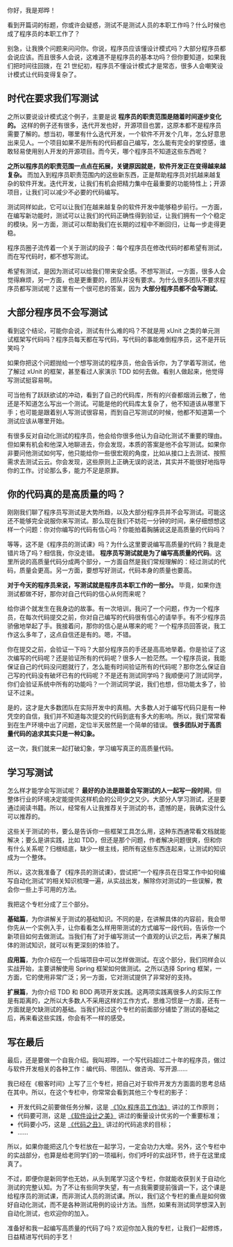 你好，我是郑晔！

看到开篇词的标题，你或许会疑惑，测试不是测试人员的本职工作吗？什么时候也成了程序员的本职工作了？

别急，让我换个问题来问问你。你说，程序员应该懂设计模式吗？大部分程序员都会说应该。而且很多人会说，这难道不是程序员的基本功吗？但你要知道，如果我们把时间往回拨，在 21 世纪初，程序员不懂设计模式才是常态，很多人会嘲笑设计模式让代码变得复杂了。

## 时代在要求我们写测试

之所以要说设计模式这个例子，主要是说 **程序员的职责范围是随着时间逐步变化的。** 这样的例子还有很多，迭代开发也好，开源项目也罢，这原本都不是程序员需要了解的。想当初，哪里有什么迭代开发，一个软件不开发个几年，怎么好意思出来见人。一个项目如果不是所有的代码都自己编写，怎么能有完全的掌控感，谁敢轻易使用别人开发的开源项目。而今天，哪个程序员不知道这些东西呢？

**之所以程序员的职责范围一点点在拓展，关键原因就是，软件开发正在变得越来越复杂。** 而加入到程序员职责范围内的这些新东西，正是帮助程序员对抗越来越复杂的软件开发。迭代开发，让我们有机会把精力集中在最重要的功能特性上；开源项目，让我们可以减少不必要的代码编写。

测试同样如此，它可以让我们在越来越复杂的软件开发中能够稳步前行。一方面，在编写新功能时，测试可以让我们的代码正确性得到验证，让我们拥有一个个稳定的模块。另一方面，测试可以帮助我们在长期的过程中不断回归，让每一步走得更稳。

程序员圈子流传着一个关于测试的段子：每个程序员在修改代码时都希望有测试，而在写代码时，都不想写测试。

希望有测试，是因为测试可以给我们带来安全感。不想写测试，一方面，很多人会觉得麻烦，另一方面，也是更重要的，团队并没有要求。为什么很多团队不要求程序员都写测试呢？这里有一个很可悲的答案，因为 **大部分程序员都不会写测试**。

## 大部分程序员不会写测试

看到这个结论，可能你会说，测试有什么难的吗？不就是用 xUnit 之类的单元测试框架写代码吗？程序员每天都在写代码，写代码的事能难倒程序员，这不是开玩笑吗？

如果你把这个问题抛给一个想写测试的程序员，他会告诉你，为了学着写测试，他了解过 xUnit 的框架，甚至看过人家演示 TDD 如何去做。看别人做起来，他觉得写测试挺容易啊。

可当他有了跃跃欲试的冲动，看到了自己的代码库，所有的兴奋都烟消云散了，他还是不知道怎么写出一个测试。可能是他的代码库太复杂了，他不知道该从哪里下手；也可能是跟着别人写测试很容易，而到自己写测试的时候，他都不知道第一个测试应该从哪里开始。

有很多反对自动化测试的程序员，他会给你很多他认为自动化测试不重要的理由。但如果有机会和他深入地聊进去，你会发现，本质的答案是他不会写测试。如果你非要问他测试如何写，他只能给你一些很宏观的角度，比如从接口上去测试、按照需求去测试云云。你会发现，这些原则上正确无误的说法，其实并不能很好地指导你的工作。讨论那么多，能力不足是原罪。

## 你的代码真的是高质量的吗？

刚刚我们聊了程序员写测试是大势所趋，以及大部分程序员并不会写测试。可能这还不能够完全说服你来写测试。那么现在我们不妨花一分钟的时间，来仔细想想这样一个问题：你对你编写的代码有信心吗？你能拍着胸脯说这是高质量的代码吗？

等等，这不是《程序员的测试课》吗？为什么这里要说编写高质量的代码？我是走错片场了吗？相信我，你没走错。 **程序员写测试就是为了编写高质量的代码**。这里所说的高质量代码分成两个部分，一方面自然是我们常规理解的：经过测试的代码，质量会更高。另一方面，要想写好测试，代码本身的质量也要高。

**对于今天的程序员来说，写测试就是程序员本职工作的一部分。** 毕竟，如果你连测试都做不好，那你对自己代码的信心从何而来呢？

给你讲个就发生在我身边的故事。有一次培训，我问了一个问题，作为一个程序员，在每次代码提交之前，你对自己编写的代码很有信心的请举手。有不少程序员骄傲地举起了手。我接着问，那你的信心是从哪来的呢？一个程序员回答说，我工作这么多年了，这点自信还是有的。嗯，不错。

你在提交之前，会验证一下吗？大部分程序员的手还是高高地举着。你是验证了这次编写的代码呢？还是验证所有的代码呢？很多人一脸茫然。一个程序员说，我能保证自己的代码没问题就行了，怎么能有时间验证所有的代码呢？那你怎么保证自己写的代码没有破坏已有的代码呢？不是还有测试同学吗？我顺便问了测试同学，你们会验证系统中所有的功能吗？一个测试同学说，我们也想，但功能太多了，验证不过来。

是的，这才是大多数团队在实际开发中的真相。大多数人对于编写代码只是有一种凭空的自信，我们并不知道每次提交的代码到底有多大的影响。所以，我们常常看到在生产环境中出了问题，定位半天居然是一个简单的错误。 **很多团队对于高质量代码的追求其实只是一种幻象。**

这一次，我们就来一起打破幻象，学习编写真正的高质量代码。

## 学习写测试

怎么样才能学会写测试呢？ **最好的办法是跟着会写测试的人一起写一段时间**，但整体行业的环境决定能提供这样机会的公司少之又少。大部分人学习测试，还是要通过阅读书籍。所以，经常有人让我推荐关于测试的书，遗憾的是，我确实没什么可以推荐的。

这些关于测试的书，要么是告诉你一些框架工具怎么用，这种东西通常看文档就能解决；要么是讲实践，比如 TDD，但还是那个问题，作者解决问题很爽，但和你有什么关系呢？归根结底，缺少一根主线，把所有这些东西连起来，让测试的知识成为一个整体。

所以，这次我准备了《程序员的测试课》，尝试把“一个程序员在日常工作中如何编写自动化测试”的相关知识梳理一遍，从实战出发，解除你对测试的一些误解，教会你一些上手可用的方法。

我把这个专栏分成了三个部分。

**基础篇**，为你讲解关于测试的基础知识。不同的是，在讲解具体的内容前，我会带你先从一个实例入手，让你看看怎么样用带测试的方式编写一段代码，告诉你一个新项目如何去做测试。当我们有了对于编写测试一个直观的认识之后，再来了解具体的测试知识，就可以有更深刻的体验了。

**应用篇**，为你介绍在一个后端项目中可以怎样做测试。在这个部分，我们同样会以实战开始，主要讲解使用 Spring 框架如何做测试。之所以选择 Spring 框架，一方面，它的使用非常广泛；另一方面，它对测试提供了非常好的支持。

**扩展篇**，为你介绍 TDD 和 BDD 两项开发实践。这两项实践离很多人的实际工作是有距离的，之所以大多数人不采用这样的工作方式，思维习惯是一方面，还有一方面就是欠缺测试的基础。当我们经过这个专栏的前面部分铺垫了测试的基础之后，再来看这些实践，你会有不一样的感受。

## 写在最后

最后，还是要做一个自我介绍。我叫郑晔，一个写代码超过二十年的程序员，做过与软件开发相关的各种工作：编代码、带团队、做咨询、写开源……

我已经在《极客时间》上写了三个专栏，把自己对于软件开发方方面面的思考总结在其中。所以，在这个专栏中，你常常会看到其他三个专栏的影子：

- 开发代码之前要做任务分解，这是 [《10x 程序员工作法》](https://time.geekbang.org/column/intro/100022301) 讲过的工作原则；
- 代码要可测，这是 [《软件设计之美》](https://time.geekbang.org/column/intro/100052601) 讲过的衡量设计优劣的一个重要标准；
- 代码要小巧，这是 [《代码之丑》](https://time.geekbang.org/column/intro/100068401) 讲过的代码追求的目标；
- ……

所以，如果你能把这几个专栏放在一起学习，一定会功力大增。另外，这个专栏中的实战部分，也算是给老同学们的一项福利，你们呼吁的实战环节，终于在这里成真了。

不过，即便你是新同学也无妨，从头到尾学习这个专栏，你就能收获到关于自动化测试的完整认知。为了不让有些同学失望，有一点我需要提前强调一下，这个课是给程序员的测试课，而非测试人员的测试课。所以，我们这个专栏的重点是如何做好自动化测试，而不是各种测试用例的设计方法。当然，如果有测试同学想深入到自动化测试，也欢迎你的加入。

准备好和我一起编写高质量的代码了吗？欢迎你加入我的专栏，让我们一起修炼，日益精进写代码的手艺！